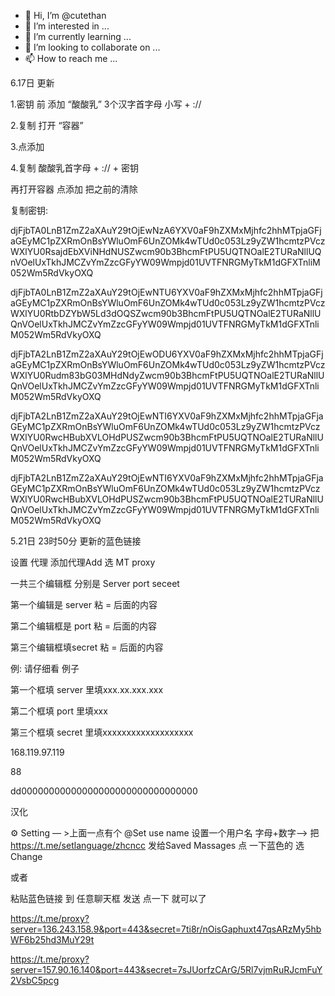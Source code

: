 - 👋 Hi, I’m @cutethan
- 👀 I’m interested in ...
- 🌱 I’m currently learning ...
- 💞️ I’m looking to collaborate on ...
- 📫 How to reach me ...

<!---
cutethan/cutethan is a ✨ special ✨ repository because its `README.md` (this file) appears on your GitHub profile.
You can click the Preview link to take a look at your changes.
--->

6.17日 更新

1.密钥 前 添加 “酸酸乳” 3个汉字首字母 小写 + ://

2.复制 打开 “容器”

3.点添加

4.复制 酸酸乳首字母 + :// + 密钥  

 再打开容器  点添加 把之前的清除

复制密钥:

djFjbTA0LnB1ZmZ2aXAuY29tOjEwNzA6YXV0aF9hZXMxMjhfc2hhMTpjaGFjaGEyMC1pZXRmOnBsYWluOmF6UnZOMk4wTUd0c053Lz9yZW1hcmtzPVczWXlYU0RsajdEbXViNHdNUSZwcm90b3BhcmFtPU5UQTNOalE2TURaNllUQnVOelUxTkhJMCZvYmZzcGFyYW09Wmpjd01UVTFNRGMyTkM1dGFXTnliM052Wm5RdVkyOXQ

djFjbTA0LnB1ZmZ2aXAuY29tOjEwNTU6YXV0aF9hZXMxMjhfc2hhMTpjaGFjaGEyMC1pZXRmOnBsYWluOmF6UnZOMk4wTUd0c053Lz9yZW1hcmtzPVczWXlYU0RtbDZYbW5Ld3dOQSZwcm90b3BhcmFtPU5UQTNOalE2TURaNllUQnVOelUxTkhJMCZvYmZzcGFyYW09Wmpjd01UVTFNRGMyTkM1dGFXTnliM052Wm5RdVkyOXQ

djFjbTA2LnB1ZmZ2aXAuY29tOjEwODU6YXV0aF9hZXMxMjhfc2hhMTpjaGFjaGEyMC1pZXRmOnBsYWluOmF6UnZOMk4wTUd0c053Lz9yZW1hcmtzPVczWXlYU0Rudm83bG03MHdNdyZwcm90b3BhcmFtPU5UQTNOalE2TURaNllUQnVOelUxTkhJMCZvYmZzcGFyYW09Wmpjd01UVTFNRGMyTkM1dGFXTnliM052Wm5RdVkyOXQ

djFjbTA2LnB1ZmZ2aXAuY29tOjEwNTI6YXV0aF9hZXMxMjhfc2hhMTpjaGFjaGEyMC1pZXRmOnBsYWluOmF6UnZOMk4wTUd0c053Lz9yZW1hcmtzPVczWXlYU0RwcHBubXVLOHdPUSZwcm90b3BhcmFtPU5UQTNOalE2TURaNllUQnVOelUxTkhJMCZvYmZzcGFyYW09Wmpjd01UVTFNRGMyTkM1dGFXTnliM052Wm5RdVkyOXQ

djFjbTA2LnB1ZmZ2aXAuY29tOjEwNTI6YXV0aF9hZXMxMjhfc2hhMTpjaGFjaGEyMC1pZXRmOnBsYWluOmF6UnZOMk4wTUd0c053Lz9yZW1hcmtzPVczWXlYU0RwcHBubXVLOHdPUSZwcm90b3BhcmFtPU5UQTNOalE2TURaNllUQnVOelUxTkhJMCZvYmZzcGFyYW09Wmpjd01UVTFNRGMyTkM1dGFXTnliM052Wm5RdVkyOXQ

5.21日 23时50分 更新的蓝色链接

设置 代理 添加代理Add 选 MT proxy

一共三个编辑框 分别是 Server port seceet

第一个编辑是 server 粘 = 后面的内容

第二个编辑框是 port 粘 = 后面的内容

第三个编辑框填secret 粘 = 后面的内容

例:
请仔细看 例子

第一个框填 server 里填xxx.xx.xxx.xxx

第二个框填 port 里填xxx

第三个框填 secret 里填xxxxxxxxxxxxxxxxxxx

168.119.97.119

88

dd00000000000000000000000000000000

汉化

⚙️ Setting — >上面一点有个 @Set use name 设置一个用户名 字母+数字—> 把 https://t.me/setlanguage/zhcncc    发给Saved Massages 点 一下蓝色的 选 Change


或者

粘贴蓝色链接 到 任意聊天框 发送 点一下 就可以了


https://t.me/proxy?server=136.243.158.9&port=443&secret=7ti8r/nOisGaphuxt47qsARzMy5hbWF6b25hd3MuY29t

https://t.me/proxy?server=157.90.16.140&port=443&secret=7sJUorfzCArG/5Rl7vjmRuRJcmFuY2VsbC5pcg


